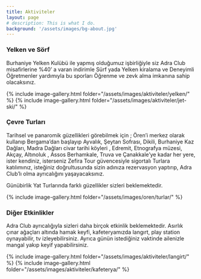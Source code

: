 ```yaml
---
title: Aktiviteler
layout: page
# description: This is what I do.
background: '/assets/images/bg-about.jpg'
---
```


### Yelken ve Sörf

Burhaniye Yelken Kulübü ile yapmış olduğumuz işbirliğiyle siz Adra Club misafirlerine %40’ a varan indirimle Sürf yada Yelken kiralama ve Deneyimli Öğretmenler yardımıyla bu sporları Öğrenme ve zevk alma imkanına sahip olacaksınız.

{% include image-gallery.html folder="/assets/images/aktiviteler/yelken/" %}
{% include image-gallery.html folder="/assets/images/aktiviteler/jet-ski/" %}


### Çevre Turları

Tarihsel ve panaromik güzellikleri görebilmek için ; Ören’i merkez olarak kullanıp Bergama’dan başlayıp Ayvalık, Şeytan Sofrası, Dikili, Burhaniye Kaz Dağları, Madra Dağları civar tarihi köyleri , Edremit, Etnografya müzesi, Akçay, Altınoluk , Assos Berhamkale, Truva ve Çanakkale’ye kadar her yere, ister kendiniz, isterseniz Zefira Tour güvencesiyle sigortalı Turlara katılımınız, isteğiniz doğrultusunda sizin adınıza rezervasyon yaptırıp, Adra Club’lı olma ayrıcalığını yaşayacaksınız.

Günübirlik Yat Turlarında farklı güzellikler sizleri beklemektedir.

{% include image-gallery.html folder="/assets/images/oren/turlar/" %}



### Diğer Etkinlikler

Adra Club ayrıcalığıyla sizleri daha birçok etkinlik beklemektedir. Asırlık çınar ağaçları altında hamak keyfi, kafeteryamızda langırt, play station oynayabilir, tv izleyebilirsiniz. Ayrıca günün istediğiniz vaktinde ailenizle mangal yakıp keyif yapabilirsiniz.

{% include image-gallery.html folder="/assets/images/aktiviteler/langirt/" %}
{% include image-gallery.html folder="/assets/images/aktiviteler/kafeterya/" %}

